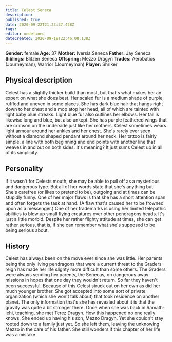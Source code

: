 ```yaml
---
title: Celest Seneca
description: 
published: true
date: 2020-09-22T21:23:37.428Z
tags: 
editor: undefined
dateCreated: 2020-09-18T22:46:08.138Z
---
```


**Gender:** female
**Age:** 37
**Mother:** Iversia Seneca
**Father:** Jay Seneca
**Siblings:** Blitzen Seneca
**Offspring:** Mezzo Dragyn
**Trades:** Aerobatics (Journeyman), Warrior (Journeyman)
**Player:** Shriker

## Physical description

Celest has a slightly thicker build than most, but that's what makes her an expert on what she does best. Her scaled fur is a medium shade of purple, ruffled and uneven in some places. She has dark blue hair that hangs right down to her chest and a mop atop her head, all of which are tainted with light baby blue streaks. Light blue fur also outlines her elbows. Her tail is likewise long and blue, but also unkept. She has purple feathered wings that are crimson on the underside just like her mothers. Celest sometimes wears light armour around her ankles and her chest. She's rarely ever seen without a diamond shaped pendant around her neck. Her tattoo is fairly simple, a line with both beginning and end points with another line that weaves in and out on both sides. It's meaning? It just sums Celest up in all of its simplicity.

## Personality

If it wasn't for Celests mouth, she may be able to pull off as a mysterious and dangerous type. But all of her words state that she's anything but. She's carefree (or likes to pretend to be), outgoing and at times can be stupidly funny. One of her major flaws is that she has a short attention span and often forgets the task at hand. (A flaw that's caused her to be frowned upon as a messenger.) One of her trademarks is using her limited telepathic abilities to blow up small flying creatures over other pendragons heads. It's just a little morbid. Despite her rather flighty attitude at times, she can get rather serious, that is, if she can remember what she's supposed to be being serious about.

## History

Celest has always been on the move ever since she was little. Her parents being the only living pendragons that were a current threat to the Graders reign has made her life  slighty more difficult than some others. The Graders were always sending her parents, the Senecas, on dangerous away missions in hopes that one day they wouldn't return. So far they haven't been successful. Because of this Celest struck out on her own as did her much younger brother. She got accepted into some sort of private organization (which she won't talk about) that took residence on another planet. The only information that's she has revealed about it is that the gravity was quite a bit stronger there. Once when she was back in Ramath-lehi, teaching, she met Terez Dragyn. How this happened no one really knows. She ended up having his son, Mezzo Dragyn. Yet she couldn't stay rooted down to a family just yet. So she left them, leaving the unknowing Mezzo in the care of his father. She still wonders if this chapter of her life was a mistake.